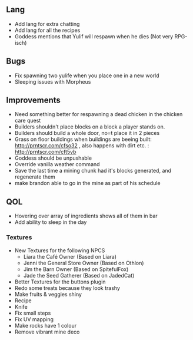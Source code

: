 ## Lang
- Add lang for extra chatting
- Add lang for all the recipes
- Goddess mentions that Yulif will respawn when he dies (Not very RPG-isch)

## Bugs
- Fix spawning two yulife when you place one in a new world
- Sleeping issues with Morpheus

## Improvements
- Need something better for respawning a dead chicken in the chicken care quest
- Builders shouldn't place blocks on a block a player stands on.
- Builders should build a whole door, no=t place it in 2 pieces
- Grass on floor buildings when buildings are beeing built: http://prntscr.com/cfso32 , also happens with dirt etc. : http://prntscr.com/cft5vb
- Goddess should be unpushable
- Override vanilla weather command
- Save the last time a mining chunk had it's blocks generated, and regenerate them
- make brandon able to go in the mine as part of his schedule

## QOL
- Hovering over array of ingredients shows all of them in bar
- Add ability to sleep in the day

### Textures
- New Textures for the following NPCS
    - Liara the Café Owner              (Based on Liara)
    - Jenni the General Store Owner     (Based on Othlon)
    - Jim the Barn Owner                (Based on SpitefulFox)
    - Jade the Seed Gatherer            (Based on JadedCat)
- Better Textures for the buttons plugin
- Redo some treats because they look trashy
- Make fruits & veggies shiny
- Recipe
- Knife
- Fix small steps 
- Fix UV mapping
- Make rocks have 1 colour
- Remove vibrant mine deco